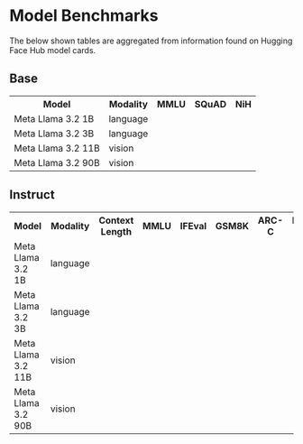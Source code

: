 # Model Benchmarks

The below shown tables are aggregated from information found on Hugging Face Hub model cards.

## Base

<table>
    <tr>
        <th>Model</th>
        <th>Modality</th>
        <th>MMLU</th>
        <th>SQuAD</th>
        <th>NiH</th>
    </tr>
    <tr>
        <td>Meta Llama 3.2 1B</td>
        <td>language</td>
        <td></td>
        <td></td>
        <td></td>
    </tr>
    <tr>
        <td>Meta Llama 3.2 3B</td>
        <td>language</td>
        <td></td>
        <td></td>
        <td></td>
    </tr>
    <tr>
        <td>Meta Llama 3.2 11B</td>
        <td>vision</td>
        <td></td>
        <td></td>
        <td></td>
    </tr>
    <tr>
        <td>Meta Llama 3.2 90B</td>
        <td>vision</td>
        <td></td>
        <td></td>
        <td></td>
    </tr>
</table>

## Instruct

<table>
    <tr>
        <th>Model</th>
        <th>Modality</th>
        <th>Context Length</th>
        <th>MMLU</th>
        <th>IFEval</th>
        <th>GSM8K</th>
        <th>ARC-C</th>
        <th>BFCL V2</th>
        <th>NiH</th>
        <th>MGSM</th>
    </tr>
    <tr>
        <td>Meta Llama 3.2 1B</td>
        <td>language</td>
        <td></td>
        <td></td>
        <td></td>
        <td></td>
        <td></td>
        <td></td>
        <td></td>
        <td></td>
    </tr>
    <tr>
        <td>Meta Llama 3.2 3B</td>
        <td>language</td>
        <td></td>
        <td></td>
        <td></td>
        <td></td>
        <td></td>
        <td></td>
        <td></td>
        <td></td>
    </tr>
    <tr>
        <td>Meta Llama 3.2 11B</td>
        <td>vision</td>
        <td></td>
        <td></td>
        <td></td>
        <td></td>
        <td></td>
        <td></td>
        <td></td>
        <td></td>
    </tr>
    <tr>
        <td>Meta Llama 3.2 90B</td>
        <td>vision</td>
        <td></td>
        <td></td>
        <td></td>
        <td></td>
        <td></td>
        <td></td>
        <td></td>
        <td></td>
    </tr>
</table>